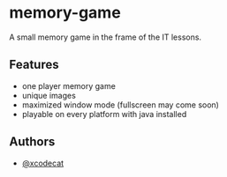 
# memory-game

A small memory game in the frame of the IT lessons. 

## Features

- one player memory game
- unique images
- maximized window mode (fullscreen may come soon)
- playable on every platform with java installed


## Authors

- [@xcodecat](https://www.github.com/xcodecat)

